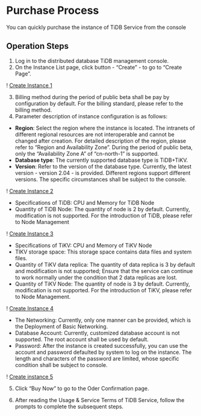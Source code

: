 # Purchase Process

You can quickly purchase the instance of TiDB Service from the console

## Operation Steps
1. Log in to the distributed database TiDB management console.
2. On the Instance List page, click button - “Create” - to go to “Create Page”.

! [Create Instance 1](../../../../image/TiDB/Create-Instance-1.png)

3. Billing method during the period of public beta shall be pay by configuration by default. For the billing standard, please refer to the billing method.
4. Parameter description of instance configuration is as follows:
- **Region**: Select the region where the instance is located. The intranets of different regional resources are not interoperable and cannot be changed after creation. For detailed description of the region, please refer to “Region and Availability Zone”. During the period of public beta, only the “Availability Zone A” of “cn-north-1” is supported.
- **Database type**: The currently supported database type is TiDB+TiKV.
- **Version**: Refer to the version of the database type. Currently, the latest version - version 2.04 - is provided. Different regions support different versions. The specific circumstances shall be subject to the console.

! [Create Instance 2](../../../../image/TiDB/Create-Instance-2.png)

- Specifications of TiDB: CPU and Memory for TiDB Node
- Quantity of TiDB Node: The quantity of node is 2 by default. Currently, modification is not supported. For the introduction of TiDB, please refer to Node Management

! [Create Instance 3](../../../../image/TiDB/Create-Instance-3.png)

- Specifications of TiKV: CPU and Memory of TiKV Node
- TIKV storage space: This storage space contains data files and system files.
- Quantity of TiKV data replica: The quantity of data replica is 3 by default and modification is not supported; Ensure that the service can continue to work normally under the condition that 2 data replicas are lost.
- Quantity of TiKV Node: The quantity of node is 3 by default. Currently, modification is not supported. For the introduction of TiKV, please refer to Node Management.

! [Create Instance 4](../../../../image/TiDB/Create-Instance-4.png)

- The Networking: Currently, only one manner can be provided, which is the Deployment of Basic Networking.
- Database Account: Currently, customized database account is not supported. The root account shall be used by default.  
- Password: After the instance is created successfully, you can use the account and password defaulted by system to log on the instance. The length and characters of the password are limited, whose specific condition shall be subject to console.

! [Create instance 5](../../../../image/TiDB/Create-Instance-5.png)

5. Click “Buy Now” to go to the Oder Confirmation page. 

6. After reading the Usage & Service Terms of TiDB Service, follow the prompts to complete the subsequent steps. 
